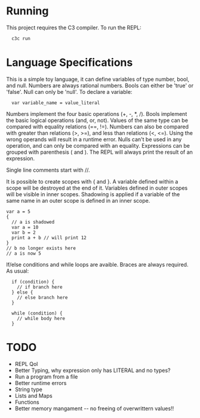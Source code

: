 # Running
This project requires the C3 compiler.
To run the REPL:
```bash
  c3c run
```

# Language Specifications

This is a simple toy language, it can define variables of type number, bool, and null.
Numbers are always rational numbers. Bools can either be 'true' or 'false'. Null can only be 'null'.
To declare a variable:
```
  var variable_name = value_literal
```

Numbers implement the four basic operations (+, -, *, /).
Bools implement the basic logical operations (and, or, not).
Values of the same type can be compared with equality relations (==, !=).
Numbers can also be compared with greater than relations (>, >=), and less than relations (<, <=).
Using the wrong operands will result in a runtime error.
Nulls can't be used in any operation, and can only be compared with an equality.
Expressions can be grouped with parenthesis ( and ).
The REPL will always print the result of an expression.

Single line comments start with //.

It is possible to create scopes with { and }. A variable defined within a scope will be destroyed at the end of it.
Variables defined in outer scopes will be visible in inner scopes.
Shadowing is applied if a variable of the same name in an outer scope is defined in an inner scope.
```
var a = 5
{
  // a is shadowed
  var a = 10
  var b = 2
  print a + b // will print 12
}
// b no longer exists here
// a is now 5
```

If/else conditions and while loops are avaible. Braces are always required. 
As usual:
```
  if (condition) {
    // if branch here
  } else {
    // else branch here
  }

  while (condition) {
    // while body here
  }
```

# TODO
- REPL Qol
- Better Typing, why expression only has LITERAL and no types?
- Run a program from a file
- Better runtime errors
- String type
- Lists and Maps
- Functions
- Better memory mangament -- no freeing of overwrittern values!!
